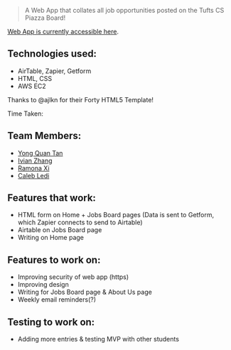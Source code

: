 > A Web App that collates all job opportunities posted on the Tufts CS Piazza Board!

[Web App is currently accessible here](http://3.145.163.157/).

## Technologies used:

- AirTable, Zapier, Getform
- HTML, CSS
- AWS EC2

Thanks to @ajlkn for their Forty HTML5 Template!

Time Taken: 

## Team Members:

- [Yong Quan Tan](https://github.com/hermit46)
- [Ivian Zhang](https://github.com/yixian-yixian/)
- [Ramona Xi](https://github.com/loochimon)
- [Caleb Ledi](https://github.com/cledi01)

## Features that work:

- HTML form on Home + Jobs Board pages (Data is sent to Getform, which Zapier connects to send to Airtable)
- Airtable on Jobs Board page
- Writing on Home page

## Features to work on:

- Improving security of web app (https)
- Improving design
- Writing for Jobs Board page & About Us page
- Weekly email reminders(?)

## Testing to work on:

- Adding more entries & testing MVP with other students

